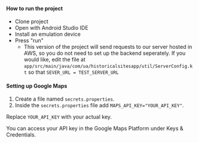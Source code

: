 #### How to run the project

- Clone project
- Open with Android Studio IDE
- Install an emulation device
- Press "run"
    - This version of the project will send requests to our server hosted in AWS, so you do not need to set up the backend seperately. If you would like, edit the file at `app/src/main/java/com/ua/historicalsitesapp/util/ServerConfig.kt` so that `SEVER_URL = TEST_SERVER_URL` 


#### Setting up Google Maps

1. Create a file named `secrets.properties`.
2. Inside the `secrets.properties` file add `MAPS_API_KEY="YOUR_API_KEY"`.

Replace `YOUR_API_KEY` with your actual key.

You can access your API key in the Google Maps Platform under Keys & Credentials.


